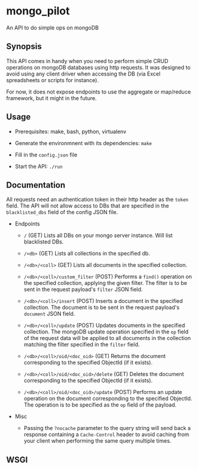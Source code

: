 mongo_pilot
===========

An API to do simple ops on mongoDB

Synopsis
--------

This API comes in handy when you need to perform simple CRUD operations on mongoDB databases using http requests.
It was designed to avoid using any client driver when accessing the DB (via Excel spreadsheets or scripts
for instance).

For now, it does not expose endpoints to use the aggregate or map/reduce framework, but it might in the future.

Usage
-----

- Prerequisites: make, bash, python, virtualenv

- Generate the environmnent with its dependencies: `make`

- Fill in the `config.json` file

- Start the API: `./run`

Documentation
-------------

All requests need an authentication token in their http header as the `token` field.
The API will not allow access to DBs that are specified in the `blacklisted_dbs` field of the config JSON file.

- Endpoints

    - `/` (GET)
      Lists all DBs on your mongo server instance. Will list blacklisted DBs.

    - `/<db>` (GET)
      Lists all collections in the specified db.

    - `/<db>/<coll>` (GET)
      Lists all documents in the specified collection.

    - `/<db>/<coll>/custom_filter` (POST)
      Performs a `find()` operation on the specified collection, applying the given filter.
      The filter is to be sent in the request payload's `filter` JSON field.

    - `/<db>/<coll>/insert` (POST)
      Inserts a document in the specified collection.
      The document is to be sent in the request payload's `document` JSON field.

    - `/<db>/<coll>/update` (POST)
      Updates documents in the specified collection.
      The mongoDB update operation specified in the `op` field of the request data will be applied to all
      documents in the collection matching the filter specified in the `filter` field.

    - `/<db>/<coll>/oid/<doc_oid>` (GET)
      Returns the document corresponding to the specified ObjectId (if it exists).

    - `/<db>/<coll>/oid/<doc_oid>/delete` (GET)
      Deletes the document corresponding to the specified ObjectId (if it exists).

    - `/<db>/<coll>/oid/<doc_oid>/update` (POST)
      Performs an update operation on the document corresponding to the specified ObjectId. The operation
      is to be specified as the `op` field of the payload.

- Misc

    - Passing the `?nocache` parameter to the query string will send back a response containing a
      `Cache-Control` header to avoid caching from your client when performing the same query multiple times.

WSGI
----
